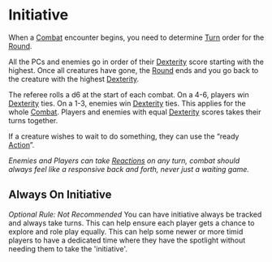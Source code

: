 # Initiative

When a [Combat](Combat.md) encounter begins, you need to determine [Turn](Turn.md) order for the [Round](Round.md).

All the PCs and enemies go in order of their [Dexterity](../Player%20Characters/Chosen%20Statistics/Dexterity.md) score starting with the highest. Once all creatures have gone, the [Round](Round.md) ends and you go back to the creature with the highest [Dexterity](../Player%20Characters/Chosen%20Statistics/Dexterity.md).

The referee rolls a d6 at the start of each combat. On a 4-6, players win [Dexterity](../Player%20Characters/Chosen%20Statistics/Dexterity.md) ties. On a 1-3, enemies win [Dexterity](../Player%20Characters/Chosen%20Statistics/Dexterity.md) ties. This applies for the whole [Combat](Combat.md). Players and enemies with equal [Dexterity](../Player%20Characters/Chosen%20Statistics/Dexterity.md) scores takes their turns together.

If a creature wishes to wait to do something, they can use the “ready [Action](Action.md)”.

*Enemies and Players can take [Reactions](Reaction.md) on any turn, combat should always feel like a responsive back and forth, never just a waiting game.*

## Always On Initiative
*Optional Rule: Not Recommended*
You can have initiative always be tracked and always take turns. This can help ensure each player gets a chance to explore and role play equally. This can help some newer or more timid players to have a dedicated time where they have the spotlight without needing them to take the 'initiative'.